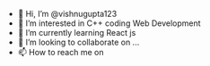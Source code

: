 - 👋 Hi, I’m @vishnugupta123
- 👀 I’m interested in C++ coding Web Development 
- 🌱 I’m currently learning React js 
- 💞️ I’m looking to collaborate on ...
- 📫 How to reach me on 

<!---
vishnugupta123/vishnugupta123 is a ✨ special ✨ repository because its `README.md` (this file) appears on your GitHub profile.
You can click the Preview link to take a look at your changes.
--->
